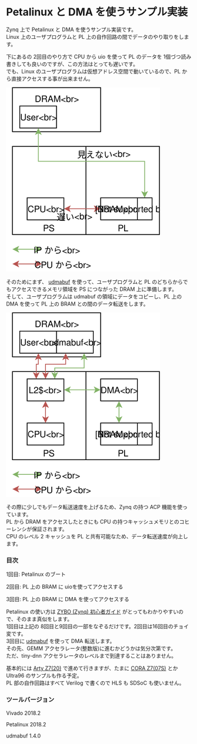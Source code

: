 # Petalinux と DMA を使うサンプル実装

Zynq 上で Petalinux と DMA を使うサンプル実装です。  
Linux 上のユーザプログラムと PL 上の自作回路の間でデータのやり取りをします。

下にあるの 2回目のやり方で CPU から uio を使って PL のデータを 1個づつ読み書きしても良いのですが、この方法はとっても遅いです。  
でも、Linux のユーザプログラムは仮想アドレス空間で動いているので、PL から直接アクセスする事が出来ません。

![pio](pio.svg)

そのためにまず、 [udmabuf](https://github.com/ikwzm/udmabuf/blob/master/Readme.ja.md)  を使って、ユーザプログラムと PL のどちらからでもアクセスできるメモリ領域を PS につながった DRAM 上に準備します。  
そして、ユーザプログラムは udmabuf の領域にデータをコピーし、PL 上の DMA を使って PL 上の BRAM との間のデータ転送をします。

![dma](dma.svg)

その際に少しでもデータ転送速度を上げるため、Zynq の持つ ACP 機能を使っています。  
PL から DRAM をアクセスしたときにも CPU の持つキャッシュメモリとのコヒーレンシが保証されます。  
CPU のレベル 2 キャッシュを PL と共有可能なため、データ転送速度が向上します。

### 目次

1回目: Petalinux のブート

2回目: PL 上の BRAM に uioを使ってアクセスする

3回目: PL 上の BRAM に DMA を使ってアクセスする



Petalinux の使い方は [ZYBO (Zynq) 初心者ガイド](https://qiita.com/iwatake2222/items/966f252f6ca954aff08b) がとってもわかりやすいので、そのまま真似をします。  
1回目は上記の 8回目と9回目の一部をなぞるだけです。2回目は16回目のチョイ変です。  
3回目に [udmabuf](https://github.com/ikwzm/udmabuf/blob/master/Readme.ja.md) を使って DMA 転送します。  
その先、GEMM アクセラレータ(整数版)に進むかどうかは気分次第です。  
ただ、tiny-dnn アクセラレータのレベルまで到達することはありません。

基本的には [Arty Z7(20)](http://akizukidenshi.com/catalog/g/gM-11921/) で進めて行きますが、たまに [CORA Z7(07S)](http://akizukidenshi.com/catalog/g/gM-13489/) とか Ultra96 のサンプルも作る予定。  
PL 部の自作回路はすべて Verilog で書くので HLS も SDSoC も使いません。

### ツールバージョン

Vivado 2018.2

Petalinux 2018.2

udmabuf 1.4.0